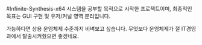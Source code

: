 #Infinite-Synthesis-x64
시스템을 공부할 목적으로 시작한 프로젝트이며,
최종적인 목표는 GUI 구현 및 유저/커널 영역 분리입니다.

가능하다면 상용 운영체제 수준까지 비벼보고 싶습니다.
무엇보다 운영체제가 절 IT경영과에서 탈출시켜줬으면 좋겠네요.




